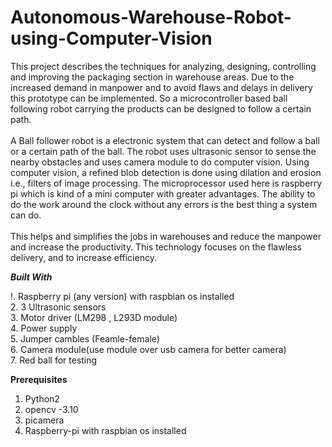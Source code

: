 # Autonomous-Warehouse-Robot-using-Computer-Vision
This project describes the techniques for analyzing, designing, controlling and improving the packaging section in warehouse areas. Due to the increased demand in manpower and to avoid flaws and delays in delivery this prototype can be implemented. So a microcontroller based ball following robot carrying the products can be designed to follow a certain path.<br /><br />A Ball follower robot is a electronic system that can detect and follow a ball or a certain path of the ball.
The robot uses ultrasonic sensor to sense the nearby obstacles and uses camera module to do computer vision. Using computer vision, a refined blob detection is done using dilation and erosion i.e., filters of image processing. The microprocessor used here is raspberry pi which is kind of a mini computer with greater advantages. The ability to do the work around the clock without any errors is the best thing a system can do. <br /><br />This helps and simplifies the jobs in warehouses and reduce the manpower and increase the productivity. This technology focuses on the flawless delivery, and to increase efficiency.

_**Built With**_

!. Raspberry pi (any version) with raspbian os installed<br />
2. 3 Ultrasonic sensors<br />
3. Motor driver (LM298 , L293D module)<br />
4. Power supply<br />
5. Jumper cambles (Feamle-female)<br />
6. Camera module(use module over usb camera for better camera)<br />
7. Red ball for testing

**Prerequisites**

1. Python2
2. opencv -3.10
3. picamera
4. Raspberry-pi with raspbian os installed
